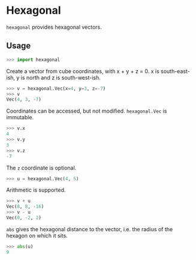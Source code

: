 # Hexagonal

`hexagonal` provides hexagonal vectors.

## Usage

```python
>>> import hexagonal
```

Create a vector from cube coordinates, with x + y + z = 0. x is
south-east-ish, y is north and z is south-west-ish.

```python
>>> v = hexagonal.Vec(x=4, y=3, z=-7)
>>> v
Vec(4, 3, -7)
```

Coordinates can be accessed, but not modified. `hexagonal.Vec` is
immutable.

```python
>>> v.x
4
>>> v.y
3
>>> v.z
-7
```

The `z` coordinate is optional.

```python
>>> u = hexagonal.Vec(4, 5)
```

Arithmetic is supported.

```python
>>> v + u
Vec(8, 8, -16)
>>> v - u
Vec(0, -2, 2)
```

`abs` gives the hexagonal distance to the vector, i.e. the radius of the
hexagon on which it sits.

```python
>>> abs(u)
9
```
